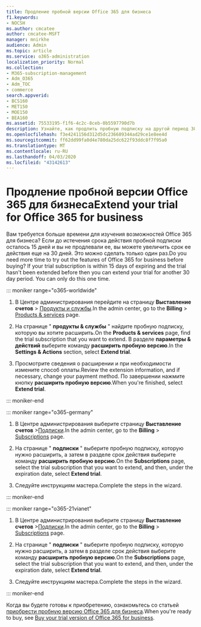 ```yaml
---
title: Продление пробной версии Office 365 для бизнеса
f1.keywords:
- NOCSH
ms.author: cmcatee
author: cmcatee-MSFT
manager: mnirkhe
audience: Admin
ms.topic: article
ms.service: o365-administration
localization_priority: Normal
ms.collection:
- M365-subscription-management
- Adm_O365
- Adm_TOC
- commerce
search.appverid:
- BCS160
- MET150
- MOE150
- BEA160
ms.assetid: 75533195-f1f6-4c2c-8ceb-0b5597790d7b
description: Узнайте, как продлить пробную подписку на другой период 30day.
ms.openlocfilehash: f3e4241156d312d5dc236689344ad29ce1e8ee4d
ms.sourcegitcommit: ff62dd99fa0d4e780da25dc622f93ddc8f7f95a0
ms.translationtype: MT
ms.contentlocale: ru-RU
ms.lasthandoff: 04/03/2020
ms.locfileid: "43142613"
---
```

# <a name="extend-your-trial-for-office-365-for-business"></a><span data-ttu-id="b9780-103">Продление пробной версии Office 365 для бизнеса</span><span class="sxs-lookup"><span data-stu-id="b9780-103">Extend your trial for Office 365 for business</span></span>

<span data-ttu-id="b9780-p101">Вам требуется больше времени для изучения возможностей Office 365 для бизнеса? Если до истечения срока действия пробной подписки осталось 15 дней и вы не продлевали ее, вы можете увеличить срок ее действия еще на 30 дней. Это можно сделать только один раз.</span><span class="sxs-lookup"><span data-stu-id="b9780-p101">Do you need more time to try out the features of Office 365 for business before buying? If your trial subscription is within 15 days of expiring and the trial hasn't been extended before then you can extend your trial for another 30 day period. You can only do this one time.</span></span>

::: moniker range="o365-worldwide"

1. <span data-ttu-id="b9780-107">В Центре администрирования перейдите на страницу **Выставление счетов** \> <a href="https://go.microsoft.com/fwlink/p/?linkid=842054" target="_blank">Продукты и службы</a>.</span><span class="sxs-lookup"><span data-stu-id="b9780-107">In the admin center, go to the **Billing** \> <a href="https://go.microsoft.com/fwlink/p/?linkid=842054" target="_blank">Products & services</a> page.</span></span>

2. <span data-ttu-id="b9780-108">На странице " **продукты & службы** " найдите пробную подписку, которую вы хотите расширить.</span><span class="sxs-lookup"><span data-stu-id="b9780-108">On the **Products & services** page, find the trial subscription that you want to extend.</span></span> <span data-ttu-id="b9780-109">В разделе **параметры & действий** выберите команду **расширить пробную версию**.</span><span class="sxs-lookup"><span data-stu-id="b9780-109">In the **Settings & Actions** section, select **Extend trial**.</span></span>

3. <span data-ttu-id="b9780-110">Просмотрите сведения о расширении и при необходимости измените способ оплаты.</span><span class="sxs-lookup"><span data-stu-id="b9780-110">Review the extension information, and if necessary, change your payment method.</span></span> <span data-ttu-id="b9780-111">По завершении нажмите кнопку **расширить пробную версию**.</span><span class="sxs-lookup"><span data-stu-id="b9780-111">When you're finished, select **Extend trial**.</span></span>

::: moniker-end

::: moniker range="o365-germany"

1. <span data-ttu-id="b9780-112">В Центре администрирования выберите страницу **Выставление счетов** \><a href="https://go.microsoft.com/fwlink/p/?linkid=847745" target="_blank">Подписки</a>.</span><span class="sxs-lookup"><span data-stu-id="b9780-112">In the admin center, go to the **Billing** \> <a href="https://go.microsoft.com/fwlink/p/?linkid=847745" target="_blank">Subscriptions</a> page.</span></span>

2. <span data-ttu-id="b9780-113">На странице " **подписки** " выберите пробную подписку, которую нужно расширить, а затем в разделе срок действия выберите команду **расширить пробную версию**.</span><span class="sxs-lookup"><span data-stu-id="b9780-113">On the **Subscriptions** page, select the trial subscription that you want to extend, and then, under the expiration date, select **Extend trial**.</span></span>

3. <span data-ttu-id="b9780-114">Следуйте инструкциям мастера.</span><span class="sxs-lookup"><span data-stu-id="b9780-114">Complete the steps in the wizard.</span></span>

::: moniker-end

::: moniker range="o365-21vianet"

1. <span data-ttu-id="b9780-115">В Центре администрирования выберите страницу **Выставление счетов** \><a href="https://go.microsoft.com/fwlink/p/?linkid=850626" target="_blank">Подписки</a>.</span><span class="sxs-lookup"><span data-stu-id="b9780-115">In the admin center, go to the **Billing** \> <a href="https://go.microsoft.com/fwlink/p/?linkid=850626" target="_blank">Subscriptions</a> page.</span></span>

2. <span data-ttu-id="b9780-116">На странице " **подписки** " выберите пробную подписку, которую нужно расширить, а затем в разделе срок действия выберите команду **расширить пробную версию**.</span><span class="sxs-lookup"><span data-stu-id="b9780-116">On the **Subscriptions** page, select the trial subscription that you want to extend, and then, under the expiration date, select **Extend trial**.</span></span>

3. <span data-ttu-id="b9780-117">Следуйте инструкциям мастера.</span><span class="sxs-lookup"><span data-stu-id="b9780-117">Complete the steps in the wizard.</span></span>

::: moniker-end

<span data-ttu-id="b9780-118">Когда вы будете готовы к приобретению, ознакомьтесь со статьей [приобрести пробную версию Office 365 для бизнеса](buy-a-subscription-from-your-free-trial.md).</span><span class="sxs-lookup"><span data-stu-id="b9780-118">When you're ready to buy, see [Buy your trial version of Office 365 for business](buy-a-subscription-from-your-free-trial.md).</span></span>